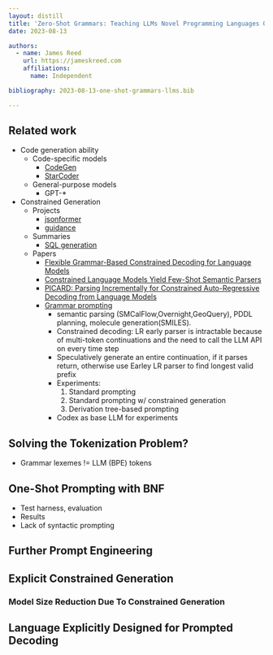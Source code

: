 ```yaml
---
layout: distill
title: 'Zero-Shot Grammars: Teaching LLMs Novel Programming Languages On-The-Fly'
date: 2023-08-13

authors:
  - name: James Reed
    url: https://jameskreed.com
    affiliations:
      name: Independent

bibliography: 2023-08-13-one-shot-grammars-llms.bib

---
```


## Related work
  * Code generation ability
    * Code-specific models
      * [CodeGen](https://github.com/salesforce/CodeGen)
      * [StarCoder](https://huggingface.co/blog/starcoder)
    * General-purpose models
      * GPT-*
  * Constrained Generation
    * Projects
      * [jsonformer](https://github.com/1rgs/jsonformer)
      * [guidance](https://github.com/guidance-ai/guidance)
    * Summaries
      * [SQL generation](https://blog.langchain.dev/llms-and-sql/)
    * Papers
      * [Flexible Grammar-Based Constrained Decoding for Language Models](https://arxiv.org/abs/2305.13971)<d-cite key="geng2023flexible"></d-cite>
      * [Constrained Language Models Yield Few-Shot Semantic Parsers](https://arxiv.org/abs/2104.08768)
      * [PICARD: Parsing Incrementally for Constrained Auto-Regressive Decoding from Language Models](https://arxiv.org/abs/2109.05093)
      * [Grammar prompting](https://arxiv.org/abs/2305.19234)
        * semantic parsing (SMCalFlow,Overnight,GeoQuery), PDDL planning, molecule generation(SMILES).
        * Constrained decoding: LR early parser is intractable because of multi-token continuations and the need to call the LLM API on every time step
        * Speculatively generate an entire continuation, if it parses return, otherwise use Earley LR parser to find longest valid prefix
        * Experiments:
          1. Standard prompting
          2. Standard prompting w/ constrained generation
          3. Derivation tree-based prompting
        * Codex as base LLM for experiments

## Solving the Tokenization Problem?

* Grammar lexemes != LLM (BPE) tokens

## One-Shot Prompting with BNF
  * Test harness, evaluation
  * Results
  * Lack of syntactic prompting

## Further Prompt Engineering

## Explicit Constrained Generation

### Model Size Reduction Due To Constrained Generation

## Language Explicitly Designed for Prompted Decoding
